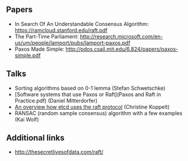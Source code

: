 ## Papers
* In Search Of An Understandable Consensus Algorithm: https://ramcloud.stanford.edu/raft.pdf
* The Part-Time Parliament: http://research.microsoft.com/en-us/um/people/lamport/pubs/lamport-paxos.pdf
* Paxos Made Simple: http://pdos.csail.mit.edu/6.824/papers/paxos-simple.pdf

## Talks
* Sorting algorithms based on 0-1 lemma (Stefan Schwetschke)
* [Software systems that use Paxos or Raft](Paxos and Raft in Practice.pdf) (Daniel Mitterdorfer)
* [An overview how etcd uses the raft protocol](slides.pdf) (Christine Koppelt)
* RANSAC (random sample consensus) algorithm with a few examples (Kai Wolf)

## Additional links
* http://thesecretlivesofdata.com/raft/

